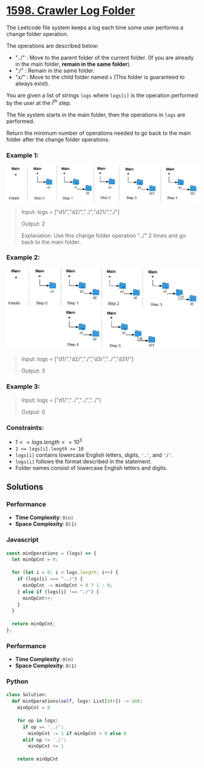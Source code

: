 # [1598. Crawler Log Folder](https://leetcode.com/problems/crawler-log-folder/description/)

The Leetcode file system keeps a log each time some user performs a change folder operation.

The operations are described below:

- "../" : Move to the parent folder of the current folder. (If you are already in the main folder, **remain in the same folder**).
- "./" : Remain in the same folder.
- "x/" : Move to the child folder named `x` (This folder is guaranteed to always exist).

You are given a list of strings `logs` where `logs[i]` is the operation performed by the user at the $i^{th}$ step.

The file system starts in the main folder, then the operations in `logs` are performed.

Return the minimum number of operations needed to go back to the main folder after the change folder operations.


### Example 1:
![](./images/sample_11_1957.png)
> Input: logs = ["d1/","d2/","../","d21/","./"]
>
> Output: 2
>
> Explanation: Use this change folder operation "../" 2 times and go back to the main folder.


### Example 2:
![](./images/sample_22_1957.png)
> Input: logs = ["d1/","d2/","./","d3/","../","d31/"]
>
> Output: 3


### Example 3:
> Input: logs = ["d1/","../","../","../"]
>
> Output: 0


### Constraints:
- $1 <= logs.length <= 10^3$
- `2 <= logs[i].length <= 10`
- `logs[i]` contains lowercase English letters, digits, `'.'`, and `'/'`.
- `logs[i]` follows the format described in the statement.
- Folder names consist of lowercase English letters and digits.


## Solutions

### Performance

- **Time Complexity**: `O(n)`
- **Space Complexity**: `O(1)`

### Javascript
```javascript
const minOperations = (logs) => {
  let minOpCnt = 0;

  for (let i = 0; i < logs.length; i++) {
    if (logs[i] === "../") {
      minOpCnt -= minOpCnt > 0 ? 1 : 0;
    } else if (logs[i] !== "./") {
      minOpCnt++;
    }
  }

  return minOpCnt;
};
```

### Performance

- **Time Complexity**: `O(n)`
- **Space Complexity**: `O(1)`

### Python
```python
class Solution:
  def minOperations(self, logs: List[str]) -> int:
    minOpCnt = 0

    for op in logs:
      if op == '../':
        minOpCnt -= 1 if minOpCnt > 0 else 0
      elif op != './':
        minOpCnt += 1

    return minOpCnt
```